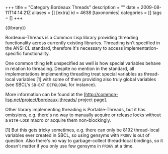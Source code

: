 +++
title = "Category:Bordeaux Threads"
description = ""
date = 2009-08-11T14:14:21Z
aliases = []
[extra]
id = 4638
[taxonomies]
categories = []
tags = []
+++

{{library}}

Bordeaux-Threads is a Common Lisp library providing threading functionality across currently existing libraries. Threading isn't specified in the ANSI CL standard, therefore it's necessary to access implementation-specific functionality.

One common thing left unspecified as well is how special variables behave in relation to threading. Despite no mention in the standard, all implementations implementing threading treat special variables as thread-local variables [1] with some of them providing also truly global variables (see SBCL's <code>SB-EXT:DEFGLOBAL</code> for instance).

More information can be found at the [http://common-lisp.net/project/bordeaux-threads/ project page].

Other library implementing threading is Portable-Threads, but it has omissions, e.g. there's no way to manually acquire or release locks without a <code>WITH-LOCK</code> macro or acquire them non-blockingly.

[1] But this gets tricky sometimes, e.g. there can only be 8192 thread-local variables ever created in SBCL, so using gensyms with <code>PROGV</code> is out of question. Also there's no way to garbage-collect thread-local bindings, so it doesn't matter if you only use few gensyms in <code>PROGV</code> at a time.
